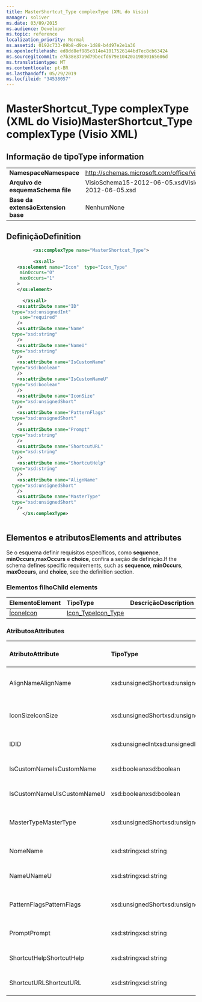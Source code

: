 ```yaml
---
title: MasterShortcut_Type complexType (XML do Visio)
manager: soliver
ms.date: 03/09/2015
ms.audience: Developer
ms.topic: reference
localization_priority: Normal
ms.assetid: 0192c733-09b8-d9ce-1d88-b4d97e2e1a36
ms.openlocfilehash: ed8dd8ef985c814e41017526144bd7ec8cb63424
ms.sourcegitcommit: e7b38e37a9d79becfd679e10420a19890165606d
ms.translationtype: MT
ms.contentlocale: pt-BR
ms.lasthandoff: 05/29/2019
ms.locfileid: "34538057"
---
```

# <a name="mastershortcut_type-complextype-visio-xml"></a><span data-ttu-id="1528f-102">MasterShortcut_Type complexType (XML do Visio)</span><span class="sxs-lookup"><span data-stu-id="1528f-102">MasterShortcut_Type complexType (Visio XML)</span></span>

## <a name="type-information"></a><span data-ttu-id="1528f-103">Informação de tipo</span><span class="sxs-lookup"><span data-stu-id="1528f-103">Type information</span></span>

|||
|:-----|:-----|
|<span data-ttu-id="1528f-104">**Namespace**</span><span class="sxs-lookup"><span data-stu-id="1528f-104">**Namespace**</span></span> <br/> |http://schemas.microsoft.com/office/visio/2011/1/core  <br/> |
|<span data-ttu-id="1528f-105">**Arquivo de esquema**</span><span class="sxs-lookup"><span data-stu-id="1528f-105">**Schema file**</span></span> <br/> |<span data-ttu-id="1528f-106">VisioSchema15-2012-06-05.xsd</span><span class="sxs-lookup"><span data-stu-id="1528f-106">VisioSchema15-2012-06-05.xsd</span></span>  <br/> |
|<span data-ttu-id="1528f-107">**Base da extensão**</span><span class="sxs-lookup"><span data-stu-id="1528f-107">**Extension base**</span></span> <br/> |<span data-ttu-id="1528f-108">Nenhum</span><span class="sxs-lookup"><span data-stu-id="1528f-108">None</span></span>  <br/> |
   
## <a name="definition"></a><span data-ttu-id="1528f-109">Definição</span><span class="sxs-lookup"><span data-stu-id="1528f-109">Definition</span></span>

```XML
          <xs:complexType name="MasterShortcut_Type">
          
          <xs:all>
    <xs:element name="Icon"  type="Icon_Type"
     minOccurs="0"
     maxOccurs="1"
    >
    </xs:element>
    
      </xs:all>
    <xs:attribute name="ID"
  type="xsd:unsignedInt"
     use="required"
    />
    <xs:attribute name="Name"
  type="xsd:string"
    />
    <xs:attribute name="NameU"
  type="xsd:string"
    />
    <xs:attribute name="IsCustomName"
  type="xsd:boolean"
    />
    <xs:attribute name="IsCustomNameU"
  type="xsd:boolean"
    />
    <xs:attribute name="IconSize"
  type="xsd:unsignedShort"
    />
    <xs:attribute name="PatternFlags"
  type="xsd:unsignedShort"
    />
    <xs:attribute name="Prompt"
  type="xsd:string"
    />
    <xs:attribute name="ShortcutURL"
  type="xsd:string"
    />
    <xs:attribute name="ShortcutHelp"
  type="xsd:string"
    />
    <xs:attribute name="AlignName"
  type="xsd:unsignedShort"
    />
    <xs:attribute name="MasterType"
  type="xsd:unsignedShort"
    />
      </xs:complexType>
      
```

## <a name="elements-and-attributes"></a><span data-ttu-id="1528f-110">Elementos e atributos</span><span class="sxs-lookup"><span data-stu-id="1528f-110">Elements and attributes</span></span>

<span data-ttu-id="1528f-111">Se o esquema definir requisitos específicos, como **sequence**, **minOccurs**,**maxOccurs** e **choice**, confira a seção de definição.</span><span class="sxs-lookup"><span data-stu-id="1528f-111">If the schema defines specific requirements, such as **sequence**, **minOccurs**, **maxOccurs**, and **choice**, see the definition section.</span></span> 
  
### <a name="child-elements"></a><span data-ttu-id="1528f-112">Elementos filho</span><span class="sxs-lookup"><span data-stu-id="1528f-112">Child elements</span></span>

|<span data-ttu-id="1528f-113">**Elemento**</span><span class="sxs-lookup"><span data-stu-id="1528f-113">**Element**</span></span>|<span data-ttu-id="1528f-114">**Tipo**</span><span class="sxs-lookup"><span data-stu-id="1528f-114">**Type**</span></span>|<span data-ttu-id="1528f-115">**Descrição**</span><span class="sxs-lookup"><span data-stu-id="1528f-115">**Description**</span></span>|
|:-----|:-----|:-----|
|[<span data-ttu-id="1528f-116">Ícone</span><span class="sxs-lookup"><span data-stu-id="1528f-116">Icon</span></span>](icon-element-mastershortcut_type-complextypevisio-xml.md) <br/> |[<span data-ttu-id="1528f-117">Icon_Type</span><span class="sxs-lookup"><span data-stu-id="1528f-117">Icon_Type</span></span>](icon_type-complextypevisio-xml.md) <br/> ||
   
### <a name="attributes"></a><span data-ttu-id="1528f-118">Atributos</span><span class="sxs-lookup"><span data-stu-id="1528f-118">Attributes</span></span>

|<span data-ttu-id="1528f-119">**Atributo**</span><span class="sxs-lookup"><span data-stu-id="1528f-119">**Attribute**</span></span>|<span data-ttu-id="1528f-120">**Tipo**</span><span class="sxs-lookup"><span data-stu-id="1528f-120">**Type**</span></span>|<span data-ttu-id="1528f-121">**Obrigatório**</span><span class="sxs-lookup"><span data-stu-id="1528f-121">**Required**</span></span>|<span data-ttu-id="1528f-122">**Descrição**</span><span class="sxs-lookup"><span data-stu-id="1528f-122">**Description**</span></span>|<span data-ttu-id="1528f-123">**Valores possíveis**</span><span class="sxs-lookup"><span data-stu-id="1528f-123">**Possible values**</span></span>|
|:-----|:-----|:-----|:-----|:-----|
|<span data-ttu-id="1528f-124">AlignName</span><span class="sxs-lookup"><span data-stu-id="1528f-124">AlignName</span></span>  <br/> |<span data-ttu-id="1528f-125">xsd:unsignedShort</span><span class="sxs-lookup"><span data-stu-id="1528f-125">xsd:unsignedShort</span></span>  <br/> |<span data-ttu-id="1528f-126">opcional</span><span class="sxs-lookup"><span data-stu-id="1528f-126">optional</span></span>  <br/> ||<span data-ttu-id="1528f-127">Valores do tipo xsd:unsignedShort.</span><span class="sxs-lookup"><span data-stu-id="1528f-127">Values of the xsd:unsignedShort type.</span></span>  <br/> |
|<span data-ttu-id="1528f-128">IconSize</span><span class="sxs-lookup"><span data-stu-id="1528f-128">IconSize</span></span>  <br/> |<span data-ttu-id="1528f-129">xsd:unsignedShort</span><span class="sxs-lookup"><span data-stu-id="1528f-129">xsd:unsignedShort</span></span>  <br/> |<span data-ttu-id="1528f-130">opcional</span><span class="sxs-lookup"><span data-stu-id="1528f-130">optional</span></span>  <br/> ||<span data-ttu-id="1528f-131">Valores do tipo xsd:unsignedShort.</span><span class="sxs-lookup"><span data-stu-id="1528f-131">Values of the xsd:unsignedShort type.</span></span>  <br/> |
|<span data-ttu-id="1528f-132">ID</span><span class="sxs-lookup"><span data-stu-id="1528f-132">ID</span></span>  <br/> |<span data-ttu-id="1528f-133">xsd:unsignedInt</span><span class="sxs-lookup"><span data-stu-id="1528f-133">xsd:unsignedInt</span></span>  <br/> |<span data-ttu-id="1528f-134">obrigatório</span><span class="sxs-lookup"><span data-stu-id="1528f-134">required</span></span>  <br/> ||<span data-ttu-id="1528f-135">Valores do tipo xsd:unsignedInt.</span><span class="sxs-lookup"><span data-stu-id="1528f-135">Values of the xsd:unsignedInt type.</span></span>  <br/> |
|<span data-ttu-id="1528f-136">IsCustomName</span><span class="sxs-lookup"><span data-stu-id="1528f-136">IsCustomName</span></span>  <br/> |<span data-ttu-id="1528f-137">xsd:boolean</span><span class="sxs-lookup"><span data-stu-id="1528f-137">xsd:boolean</span></span>  <br/> |<span data-ttu-id="1528f-138">opcional</span><span class="sxs-lookup"><span data-stu-id="1528f-138">optional</span></span>  <br/> ||<span data-ttu-id="1528f-139">Valores do tipo xsd:boolean.</span><span class="sxs-lookup"><span data-stu-id="1528f-139">Values of the xsd:boolean type.</span></span>  <br/> |
|<span data-ttu-id="1528f-140">IsCustomNameU</span><span class="sxs-lookup"><span data-stu-id="1528f-140">IsCustomNameU</span></span>  <br/> |<span data-ttu-id="1528f-141">xsd:boolean</span><span class="sxs-lookup"><span data-stu-id="1528f-141">xsd:boolean</span></span>  <br/> |<span data-ttu-id="1528f-142">opcional</span><span class="sxs-lookup"><span data-stu-id="1528f-142">optional</span></span>  <br/> ||<span data-ttu-id="1528f-143">Valores do tipo xsd:boolean.</span><span class="sxs-lookup"><span data-stu-id="1528f-143">Values of the xsd:boolean type.</span></span>  <br/> |
|<span data-ttu-id="1528f-144">MasterType</span><span class="sxs-lookup"><span data-stu-id="1528f-144">MasterType</span></span>  <br/> |<span data-ttu-id="1528f-145">xsd:unsignedShort</span><span class="sxs-lookup"><span data-stu-id="1528f-145">xsd:unsignedShort</span></span>  <br/> |<span data-ttu-id="1528f-146">opcional</span><span class="sxs-lookup"><span data-stu-id="1528f-146">optional</span></span>  <br/> ||<span data-ttu-id="1528f-147">Valores do tipo xsd:unsignedShort.</span><span class="sxs-lookup"><span data-stu-id="1528f-147">Values of the xsd:unsignedShort type.</span></span>  <br/> |
|<span data-ttu-id="1528f-148">Nome</span><span class="sxs-lookup"><span data-stu-id="1528f-148">Name</span></span>  <br/> |<span data-ttu-id="1528f-149">xsd:string</span><span class="sxs-lookup"><span data-stu-id="1528f-149">xsd:string</span></span>  <br/> |<span data-ttu-id="1528f-150">opcional</span><span class="sxs-lookup"><span data-stu-id="1528f-150">optional</span></span>  <br/> ||<span data-ttu-id="1528f-151">Valores do tipo xsd:string.</span><span class="sxs-lookup"><span data-stu-id="1528f-151">Values of the xsd:string type.</span></span>  <br/> |
|<span data-ttu-id="1528f-152">NameU</span><span class="sxs-lookup"><span data-stu-id="1528f-152">NameU</span></span>  <br/> |<span data-ttu-id="1528f-153">xsd:string</span><span class="sxs-lookup"><span data-stu-id="1528f-153">xsd:string</span></span>  <br/> |<span data-ttu-id="1528f-154">opcional</span><span class="sxs-lookup"><span data-stu-id="1528f-154">optional</span></span>  <br/> ||<span data-ttu-id="1528f-155">Valores do tipo xsd:string.</span><span class="sxs-lookup"><span data-stu-id="1528f-155">Values of the xsd:string type.</span></span>  <br/> |
|<span data-ttu-id="1528f-156">PatternFlags</span><span class="sxs-lookup"><span data-stu-id="1528f-156">PatternFlags</span></span>  <br/> |<span data-ttu-id="1528f-157">xsd:unsignedShort</span><span class="sxs-lookup"><span data-stu-id="1528f-157">xsd:unsignedShort</span></span>  <br/> |<span data-ttu-id="1528f-158">opcional</span><span class="sxs-lookup"><span data-stu-id="1528f-158">optional</span></span>  <br/> ||<span data-ttu-id="1528f-159">Valores do tipo xsd:unsignedShort.</span><span class="sxs-lookup"><span data-stu-id="1528f-159">Values of the xsd:unsignedShort type.</span></span>  <br/> |
|<span data-ttu-id="1528f-160">Prompt</span><span class="sxs-lookup"><span data-stu-id="1528f-160">Prompt</span></span>  <br/> |<span data-ttu-id="1528f-161">xsd:string</span><span class="sxs-lookup"><span data-stu-id="1528f-161">xsd:string</span></span>  <br/> |<span data-ttu-id="1528f-162">opcional</span><span class="sxs-lookup"><span data-stu-id="1528f-162">optional</span></span>  <br/> ||<span data-ttu-id="1528f-163">Valores do tipo xsd:string.</span><span class="sxs-lookup"><span data-stu-id="1528f-163">Values of the xsd:string type.</span></span>  <br/> |
|<span data-ttu-id="1528f-164">ShortcutHelp</span><span class="sxs-lookup"><span data-stu-id="1528f-164">ShortcutHelp</span></span>  <br/> |<span data-ttu-id="1528f-165">xsd:string</span><span class="sxs-lookup"><span data-stu-id="1528f-165">xsd:string</span></span>  <br/> |<span data-ttu-id="1528f-166">opcional</span><span class="sxs-lookup"><span data-stu-id="1528f-166">optional</span></span>  <br/> ||<span data-ttu-id="1528f-167">Valores do tipo xsd:string.</span><span class="sxs-lookup"><span data-stu-id="1528f-167">Values of the xsd:string type.</span></span>  <br/> |
|<span data-ttu-id="1528f-168">ShortcutURL</span><span class="sxs-lookup"><span data-stu-id="1528f-168">ShortcutURL</span></span>  <br/> |<span data-ttu-id="1528f-169">xsd:string</span><span class="sxs-lookup"><span data-stu-id="1528f-169">xsd:string</span></span>  <br/> |<span data-ttu-id="1528f-170">opcional</span><span class="sxs-lookup"><span data-stu-id="1528f-170">optional</span></span>  <br/> ||<span data-ttu-id="1528f-171">Valores do tipo xsd:string.</span><span class="sxs-lookup"><span data-stu-id="1528f-171">Values of the xsd:string type.</span></span>  <br/> |
   

